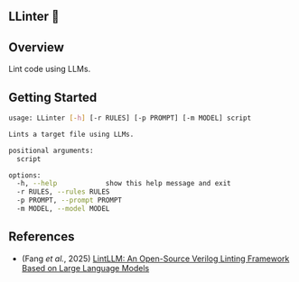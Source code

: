 ## LLinter 🧶

## Overview

Lint code using LLMs.

## Getting Started

```bash
usage: LLinter [-h] [-r RULES] [-p PROMPT] [-m MODEL] script

Lints a target file using LLMs.

positional arguments:
  script

options:
  -h, --help            show this help message and exit
  -r RULES, --rules RULES
  -p PROMPT, --prompt PROMPT
  -m MODEL, --model MODEL
```

## References

* (Fang *et al.*, 2025) [LintLLM: An Open-Source Verilog Linting Framework Based on Large Language Models](https://arxiv.org/abs/2502.10815)